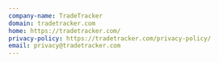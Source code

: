 ```yaml
---
company-name: TradeTracker
domain: tradetracker.com
home: https://tradetracker.com/
privacy-policy: https://tradetracker.com/privacy-policy/
email: privacy@tradetracker.com
---
```




